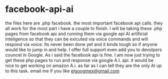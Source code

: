 # facebook-api-ai

the files here are .php facebook. the most important facebook api calls. they all work for the most part i have a couple to finish. 
I will be taking these .php pages from facebook api and running them via google api AI artificial inteligence so that they can be exicuted  via voice commands and will respond via voice. 
Its never been done yet and it kinds tough so if anyone would like to jump in and help. I offer full support even add you to devolpers councel in Google.
As i said the facebook api is fine. I am now just trying to get these php pages to run and response via google A.I. api.
it would be nice to get working on amazon A.i. as far as I can tell they are the only AI up to this task.
email me if you like elgoogmex@gmail.com
